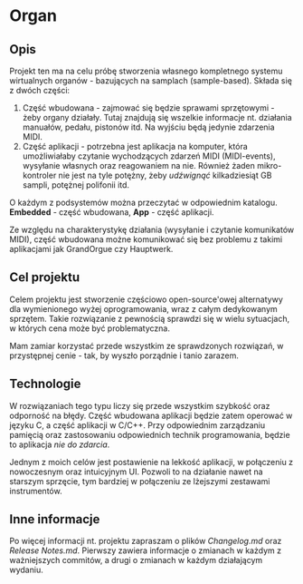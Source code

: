 # Organ
 
## Opis
Projekt ten ma na celu próbę stworzenia własnego kompletnego systemu wirtualnych organów - bazujących na samplach (sample-based). Składa się z dwóch części:
1. Część wbudowana - zajmować się będzie sprawami sprzętowymi - żeby organy działały. Tutaj znajdują się wszelkie informacje nt. działania manuałów, pedału, pistonów itd. Na wyjściu będą jedynie zdarzenia MIDI.
2. Część aplikacji - potrzebna jest aplikacja na komputer, która umożliwiałaby czytanie wychodzących zdarzeń MIDI (MIDI-events), wysyłanie własnych oraz reagowaniem na nie. Również żaden mikro-kontroler nie jest na tyle potężny, żeby *udźwignąć* kilkadziesiąt GB sampli, potężnej polifonii itd.

O każdym z podsystemów można przeczytać w odpowiednim katalogu. **Embedded** - część wbudowana, **App** - część aplikacji.

Ze względu na charakterystykę działania (wysyłanie i czytanie komunikatów MIDI), część wbudowana możne komunikować się bez problemu z takimi aplikacjami jak GrandOrgue czy Hauptwerk.

## Cel projektu
Celem projektu jest stworzenie częściowo open-source'owej alternatywy dla wymienionego wyżej oprogramowania, wraz z całym dedykowanym sprzętem. Takie rozwiązanie z pewnością sprawdzi się w wielu sytuacjach, w których cena może być problematyczna.

Mam zamiar korzystać przede wszystkim ze sprawdzonych rozwiązań, w przystępnej cenie - tak, by wyszło porządnie i tanio zarazem.

## Technologie
W rozwiązaniach tego typu liczy się przede wszystkim szybkość oraz odporność na błędy. Część wbudowana aplikacji będzie zatem operować w języku C, a część aplikacji w C/C++. Przy odpowiednim zarządzaniu pamięcią oraz zastosowaniu odpowiednich technik programowania, będzie to aplikacja *nie do zdarcia*.

Jednym z moich celów jest postawienie na lekkość aplikacji, w połączeniu z nowoczesnym oraz intuicyjnym UI. Pozwoli to na działanie nawet na starszym sprzęcie, tym bardziej w połączeniu ze lżejszymi zestawami instrumentów.

## Inne informacje
Po więcej informacji nt. projektu zapraszam o plików *Changelog.md* oraz *Release Notes.md*. Pierwszy zawiera informacje o zmianach w każdym z ważniejszych commitów, a drugi o zmianach w każdym działającym wydaniu.